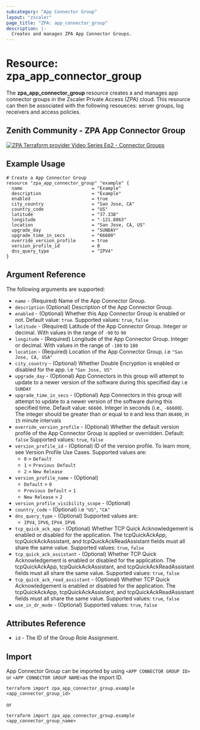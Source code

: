 ```yaml
---
subcategory: "App Connector Group"
layout: "zscaler"
page_title: "ZPA: app_connector_group"
description: |-
  Creates and manages ZPA App Connector Groups.
---
```


# Resource: zpa_app_connector_group

The **zpa_app_connector_group** resource creates a and manages app connector groups in the Zscaler Private Access (ZPA) cloud. This resource can then be associated with the following resoueces: server groups, log receivers and access policies.

## Zenith Community - ZPA App Connector Group

[![ZPA Terraform provider Video Series Ep2 - Connector Groups](../../images/zpa-app_connector_group.png)](https://community.zscaler.com/t/video-zpa-terraform-provider-video-series-ep2-connector-groups/18692)

## Example Usage

```hcl
# Create a App Connector Group
resource "zpa_app_connector_group" "example" {
  name                          = "Example"
  description                   = "Example"
  enabled                       = true
  city_country                  = "San Jose, CA"
  country_code                  = "US"
  latitude                      = "37.338"
  longitude                     = "-121.8863"
  location                      = "San Jose, CA, US"
  upgrade_day                   = "SUNDAY"
  upgrade_time_in_secs          = "66600"
  override_version_profile      = true
  version_profile_id            = 0
  dns_query_type                = "IPV4"
}
```

## Argument Reference

The following arguments are supported:

* `name` - (Required) Name of the App Connector Group.
* `description` (Optional) Description of the App Connector Group.
* `enabled` - (Optional) Whether this App Connector Group is enabled or not. Default value: `true`. Supported values: `true`, `false`
* `latitude` - (Required) Latitude of the App Connector Group. Integer or decimal. With values in the range of `-90` to `90`
* `longitude` - (Required) Longitude of the App Connector Group. Integer or decimal. With values in the range of `-180` to `180`
* `location` - (Required) Location of the App Connector Group. i.e ``"San Jose, CA, USA"``
* `city_country` - (Optional) Whether Double Encryption is enabled or disabled for the app. i.e ``"San Jose, US"``
* `upgrade_day` - (Optional) App Connectors in this group will attempt to update to a newer version of the software during this specified day i.e ``SUNDAY``
* `upgrade_time_in_secs` - (Optional) App Connectors in this group will attempt to update to a newer version of the software during this specified time. Default value: `66600`. Integer in seconds (i.e., `-66600`). The integer should be greater than or equal to `0` and less than `86400`, in `15` minute intervals
* `override_version_profile` - (Optional) Whether the default version profile of the App Connector Group is applied or overridden. Default: `false` Supported values: `true`, `false`
* `version_profile_id` - (Optional) ID of the version profile. To learn more, see Version Profile Use Cases. Supported values are:
  * ``0`` = ``Default``
  * ``1`` = ``Previous Default``
  * ``2`` = ``New Release``
* `version_profile_name` - (Optional)
  * ``Default`` = ``0``
  * ``Previous Default`` = ``1``
  * ``New Release`` = ``2``
* `version_profile_visibility_scope` - (Optional)
* `country_code` - (Optional) i.e ``"US"``, ``"CA"``
* `dns_query_type` - (Optional) Supported values are:
  * ``IPV4``, ``IPV6``, ``IPV4_IPV6``
* `tcp_quick_ack_app` - (Optional) Whether TCP Quick Acknowledgement is enabled or disabled for the application. The tcpQuickAckApp, tcpQuickAckAssistant, and tcpQuickAckReadAssistant fields must all share the same value. Supported values: `true`, `false`
* `tcp_quick_ack_assistant` - (Optional) Whether TCP Quick Acknowledgement is enabled or disabled for the application. The tcpQuickAckApp, tcpQuickAckAssistant, and tcpQuickAckReadAssistant fields must all share the same value. Supported values: `true`, `false`
* `tcp_quick_ack_read_assistant` - (Optional) Whether TCP Quick Acknowledgement is enabled or disabled for the application. The tcpQuickAckApp, tcpQuickAckAssistant, and tcpQuickAckReadAssistant fields must all share the same value. Supported values: `true`, `false`
* `use_in_dr_mode` - (Optional) Supported values: `true`, `false`

## Attributes Reference

* `id` - The ID of the Group Role Assignment.

## Import

App Connector Group can be imported by using `<APP CONNECTOR GROUP ID>` or `<APP CONNECTOR GROUP NAME>`as the import ID.

```shell
terraform import zpa_app_connector_group.example <app_connector_group_id>
```

or

```shell
terraform import zpa_app_connector_group.example <app_connector_group_name>
```
